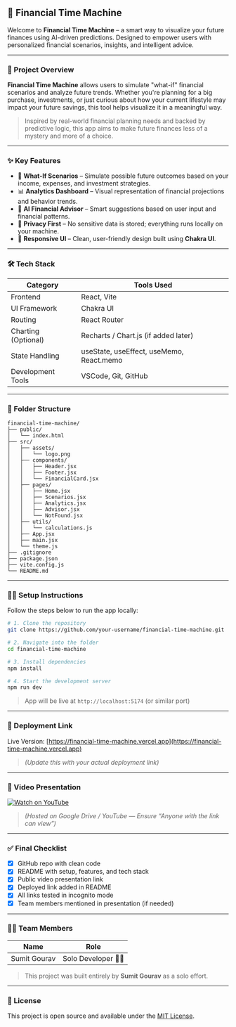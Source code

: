 ## 🚀 Financial Time Machine

Welcome to **Financial Time Machine** – a smart way to visualize your future finances using AI-driven predictions. Designed to empower users with personalized financial scenarios, insights, and intelligent advice.

---

### 📌 Project Overview

**Financial Time Machine** allows users to simulate "what-if" financial scenarios and analyze future trends. Whether you're planning for a big purchase, investments, or just curious about how your current lifestyle may impact your future savings, this tool helps visualize it in a meaningful way.

> Inspired by real-world financial planning needs and backed by predictive logic, this app aims to make future finances less of a mystery and more of a choice.

---

### ✨ Key Features

- 🔮 **What-If Scenarios** – Simulate possible future outcomes based on your income, expenses, and investment strategies.
- 📊 **Analytics Dashboard** – Visual representation of financial projections and behavior trends.
- 🧠 **AI Financial Advisor** – Smart suggestions based on user input and financial patterns.
- 🔐 **Privacy First** – No sensitive data is stored; everything runs locally on your machine.
- 📱 **Responsive UI** – Clean, user-friendly design built using **Chakra UI**.

---

### 🛠️ Tech Stack

| Category              | Tools Used                             |
|-----------------------|-----------------------------------------|
| Frontend              | React, Vite                             |
| UI Framework          | Chakra UI                               |
| Routing               | React Router                            |
| Charting (Optional)   | Recharts / Chart.js (if added later)    |
| State Handling        | useState, useEffect, useMemo, React.memo |
| Development Tools     | VSCode, Git, GitHub                     |

---

### 📂 Folder Structure

```
financial-time-machine/
├── public/
│   └── index.html
├── src/
│   ├── assets/
│   │   └── logo.png
│   ├── components/
│   │   ├── Header.jsx
│   │   ├── Footer.jsx
│   │   └── FinancialCard.jsx
│   ├── pages/
│   │   ├── Home.jsx
│   │   ├── Scenarios.jsx
│   │   ├── Analytics.jsx
│   │   ├── Advisor.jsx
│   │   └── NotFound.jsx
│   ├── utils/
│   │   └── calculations.js
│   ├── App.jsx
│   ├── main.jsx
│   └── theme.js
├── .gitignore
├── package.json
├── vite.config.js
└── README.md
```

---

### 🧑‍💻 Setup Instructions

Follow the steps below to run the app locally:

```bash
# 1. Clone the repository
git clone https://github.com/your-username/financial-time-machine.git

# 2. Navigate into the folder
cd financial-time-machine

# 3. Install dependencies
npm install

# 4. Start the development server
npm run dev
```

> App will be live at `http://localhost:5174` (or similar port)

---

### 🔗 Deployment Link

Live Version: [https://financial-time-machine.vercel.app](https://financial-time-machine.vercel.app)  
> *(Update this with your actual deployment link)*

---

### 🎥 Video Presentation

[![Watch on YouTube](https://img.shields.io/badge/Watch-Video-red?logo=youtube)](https://drive.google.com/file/d/your-video-link/view?usp=sharing)  
> *(Hosted on Google Drive / YouTube — Ensure “Anyone with the link can view”)*

---

### ✅ Final Checklist

- [x] GitHub repo with clean code
- [x] README with setup, features, and tech stack
- [x] Public video presentation link
- [x] Deployed link added in README
- [x] All links tested in incognito mode
- [x] Team members mentioned in presentation (if needed)

---

### 👨‍💻 Team Members

| Name           | Role               |
|----------------|--------------------|
| Sumit Gourav   | Solo Developer 🧑‍💻 |

> This project was built entirely by **Sumit Gourav** as a solo effort.  

---

### 🏁 License

This project is open source and available under the [MIT License](LICENSE).
